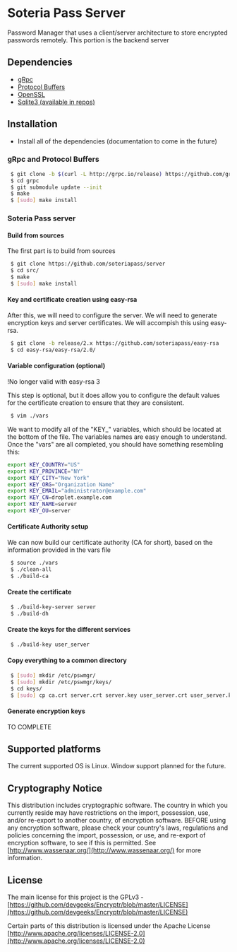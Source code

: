 # Soteria Pass Server
Password Manager that uses a client/server architecture to store encrypted passwords remotely. This portion is the backend server

## Dependencies
* [gRpc](http://www.grpc.io/)
* [Protocol Buffers](https://developers.google.com/protocol-buffers/)
* [OpenSSL](https://www.openssl.org/)
* [Sqlite3 (available in repos)](https://sqlite.org/)

## Installation
* Install all of the dependencies (documentation to come in the future)

### gRpc and Protocol Buffers
```sh
 $ git clone -b $(curl -L http://grpc.io/release) https://github.com/grpc/grpc
 $ cd grpc
 $ git submodule update --init
 $ make
 $ [sudo] make install
```

### Soteria Pass server

#### Build from sources
The first part is to build from sources

```sh
 $ git clone https://github.com/soteriapass/server
 $ cd src/
 $ make
 $ [sudo] make install
```

#### Key and certificate creation using easy-rsa

After this, we will need to configure the server. We will need to generate encryption keys and server certificates. We will accompish this using easy-rsa.

```sh
 $ git clone -b release/2.x https://github.com/soteriapass/easy-rsa
 $ cd easy-rsa/easy-rsa/2.0/
```

#### Variable configuration (optional)

!No longer valid with easy-rsa 3

This step is optional, but it does allow you to configure the default values for the certificate creation to ensure that they are consistent.

```sh
 $ vim ./vars
```

We want to modify all of the "KEY\_" variables, which should be located at the bottom of the file. The variables names are easy enough to understand. Once the "vars" are all completed, you should have something resembling this:

```sh
export KEY_COUNTRY="US"
export KEY_PROVINCE="NY"
export KEY_CITY="New York"
export KEY_ORG="Organization Name"
export KEY_EMAIL="administrator@example.com"
export KEY_CN=droplet.example.com
export KEY_NAME=server
export KEY_OU=server
```

#### Certificate Authority setup
We can now build our certificate authority (CA for short), based on the information provided in the vars file

```sh
 $ source ./vars
 $ ./clean-all
 $ ./build-ca
```

#### Create the certificate

```sh
 $ ./build-key-server server
 $ ./build-dh
```

#### Create the keys for the different services

```sh
 $ ./build-key user_server
```

#### Copy everything to a common directory

```sh
 $ [sudo] mkdir /etc/pswmgr/
 $ [sudo] mkdir /etc/pswmgr/keys/
 $ cd keys/
 $ [sudo] cp ca.crt server.crt server.key user_server.crt user_server.key ca.crt /etc/pswmgr/keys
```

#### Generate encryption keys

TO COMPLETE

## Supported platforms

The current supported OS is Linux. Window support planned for the future.

## Cryptography Notice

This distribution includes cryptographic software. The country in which you currently reside may have restrictions on the import, possession, use, and/or re-export to another country, of encryption software. BEFORE using any encryption software, please check your country's laws, regulations and policies concerning the import, possession, or use, and re-export of encryption software, to see if this is permitted. See [http://www.wassenaar.org/](http://www.wassenaar.org/) for more information.

## License
The main license for this project is the GPLv3 - [https://github.com/devgeeks/Encryptr/blob/master/LICENSE](https://github.com/devgeeks/Encryptr/blob/master/LICENSE)

Certain parts of this distribution is licensed under the Apache License [http://www.apache.org/licenses/LICENSE-2.0](http://www.apache.org/licenses/LICENSE-2.0)

